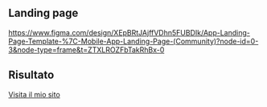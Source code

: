 ## Landing page

https://www.figma.com/design/XEpBRtJAjffVDhn5FUBDIk/App-Landing-Page-Template-%7C-Mobile-App-Landing-Page-(Community)?node-id=0-3&node-type=frame&t=ZTXLROZFbTakRhBx-0

## Risultato
[Visita il mio sito](https://Benny-03.github.io/apolly-landing-page)
